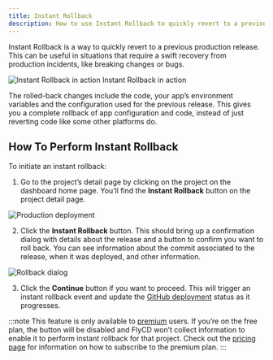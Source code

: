 ```yaml
---
title: Instant Rollback
description: How to use Instant Rollback to quickly revert to a previous production release.
---
```


Instant Rollback is a way to quickly revert to a previous production release. This can be useful in situations that require a swift recovery from production incidents, like breaking changes or bugs.

![Instant Rollback in action](../../../assets/images/instant-rollback.webp)
Instant Rollback in action

The rolled-back changes include the code, your app’s environment variables and the configuration used for the previous release. This gives you a complete rollback of app configuration and code, instead of just reverting code like some other platforms do.

## How To Perform Instant Rollback

To initiate an instant rollback:

1. Go to the project’s detail page by clicking on the project on the dashboard home page. You’ll find the **Instant Rollback** button on the project detail page.

![Production deployment](../../../assets/images/rollback-dashboard-home.webp)

2. Click the **Instant Rollback** button. This should bring up a confirmation dialog with details about the release and a button to confirm you want to roll back. You can see information about the commit associated to the release, when it was deployed, and other information.

![Rollback dialog](../../../assets/images/rollback-dialog.webp)

3. Click the **Continue** button if you want to proceed. This will trigger an instant rollback event and update the [GitHub deployment](deployment-log.md) status as it progresses.

:::note
This feature is only available to [premium](pricing.md) users. If you’re on the free plan, the button will be disabled and FlyCD won’t collect information to enable it to perform instant rollback for that project.
Check out the [pricing page](pricing.md) for information on how to subscribe to the premium plan.
:::